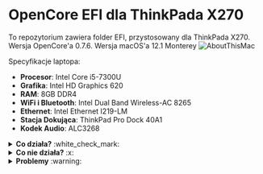 # OpenCore EFI dla ThinkPada X270
To repozytorium zawiera folder EFI, przystosowany dla ThinkPada X270. Wersja OpenCore'a 0.7.6. Wersja macOS'a 12.1 Monterey
![AboutThisMac](https://user-images.githubusercontent.com/52571671/147268041-f7247e3a-e8b0-4053-9645-01cd893e0c06.png)


Specyfikacje laptopa:
- **Procesor**: Intel Core i5-7300U
- **Grafika**: Intel HD Graphics 620
- **RAM**: 8GB DDR4
- **WiFi i Bluetooth**: Intel Dual Band Wireless-AC 8265
- **Ethernet**: Intel Ethernet I219-LM
- **Stacja Dokująca**: ThinkPad Pro Dock 40A1
- **Kodek Audio**: ALC3268

<details><summary><b>Co działa?</b> :white_check_mark:</summary>
    <li>Zarządzanie Zasilaniem <br> </li>
    <li>Power Bridge <br> </li>
    <li>Akceleracja Grafiki<br> </li>
    <li>Wejście/Wyjście Audio <br> </li>
    <li>Ekran Dotykowy <br> </li>
    <li>Porty USB <br> </li>
    <li>WiFi <br> </li>
    <li>Bluetooth <br> </li>
    <li>Ethernet <br> </li>
    <li>Porty USB na stacji dokującej <br> </li>
    <li>Port Ethernet na stacji dokującej <br> </li>
    <li>Wyjście HDMI <br> </li>
    <li>TouchPad (Klikanie i gesty) <br> </li>
    <li>TrackPoint <br> </li>
    <li>Uśpienie <br> </li>
</details>

<details><summary><b>Co nie działa?</b> :x:</summary>
  <li>Wyjście DisplayPort na stacji dokującej (jeżeli ktoś wie jak to naprawić, proszę o kontakt). <br> </li>
  <li>Wyjście VGA na stacji dokującej <br> </li>
  <li>Wyjście DVI na stacji dokującej <br> </li>
  <li>Uśpienie zamykając ekran <br> </li>
  <li>Sidecar <br> </li>
</details>

<details><summary><b>Problemy</b> :warning:</summary>
  <li>Wi-Fi rozłącza się gdy podłączy się ethernet na stacji dokującej <br> </li> 
</details>

